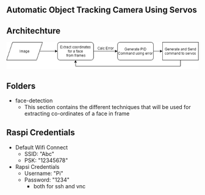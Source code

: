 Automatic Object Tracking Camera Using Servos
----------------------------------------------


Architechture
-------------
![Architechture](flowchart.png)

Folders
-------
- face-detection
    - This section contains the different techniques that will be used for extracting co-ordinates of a face in frame

Raspi Credentials
-----------------
- Default Wifi Connect
    - SSID: "Abc"
    - PSK: "12345678"
- Rapsi Credentials
    - Username: "Pi"
    - Password: "1234"
        - both for ssh and vnc